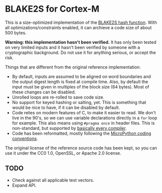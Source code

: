 # BLAKE2S for Cortex-M

This is a size-optimized implementation of the [BLAKE2S hash
function](https://blake2.net/). With all optimizations/constraints enabled, it
can archieve a code size of about 500 bytes.

**Warning: this implementation hasn't been verified.** It has only been tested
on very limited inputs and it hasn't been verified by someone with a
cryptographic background. Do not use it for anything serious, or accept the
risk.

Things that are different from the original reference implementation:

  * By default, inputs are assumed to be aligned on word boundaries and the
    output digest length is fixed at compile time. Also, by default the input
    must be given in multiples of the block size (64 bytes). Most of these
    changes can be disabled.
  * Unrolled loops are re-rolled to save code size.
  * No support for keyed hashing or salting, yet. This is something that would
    be nice to have, if it can be disabled by default.
  * Code relies on modern features of C, to make it easier to read. We don't
    live in the 90's, so we can use variable declarations directly in a `for`
    loop for example. This also means using `#pragma once` in header files.
    This is non-standard, but supported by
    [basically every compiler](https://en.wikipedia.org/wiki/Pragma_once#Portability).
  * Code has been reformatted, mostly following the
[MicroPython coding conventions](https://github.com/micropython/micropython/blob/master/CODECONVENTIONS.md#c-code-conventions).

The original license of the reference source code has been kept, so you can use
it under the CC0 1.0, OpenSSL, or Apache 2.0 license.

## TODO

  * Check against all applicable test vectors.
  * Expand API.

